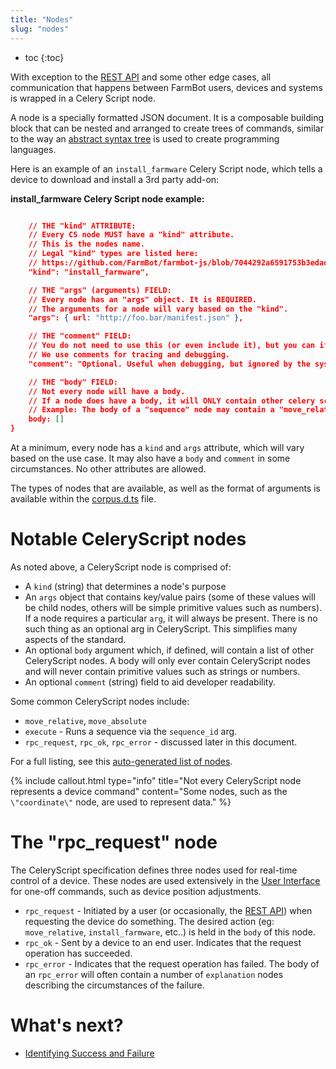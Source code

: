 ```yaml
---
title: "Nodes"
slug: "nodes"
---
```


* toc
{:toc}

With exception to the [REST API](../web-app/rest-api.md) and some other edge cases, all communication that happens between FarmBot users, devices and systems is wrapped in a Celery Script node.

A node is a specially formatted JSON document. It is a composable building block that can be nested and arranged to create trees of commands, similar to the way an [abstract syntax tree](https://en.wikipedia.org/wiki/Abstract_syntax_tree) is used to create programming languages.

Here is an example of an `install_farmware` Celery Script node, which tells a device to download and install a 3rd party add-on:


__install_farmware Celery Script node example:__

```json

    // THE "kind" ATTRIBUTE:
    // Every CS node MUST have a "kind" attribute.
    // This is the nodes name.
    // Legal "kind" types are listed here:
    // https://github.com/FarmBot/farmbot-js/blob/7044292a6591753b3edad3ed7bf3a8a08a41fac4/dist/corpus.d.ts#L418
    "kind": "install_farmware",

    // THE "args" (arguments) FIELD:
    // Every node has an "args" object. It is REQUIRED.
    // The arguments for a node will vary based on the "kind".
    "args": { url: "http://foo.bar/manifest.json" },

    // THE "comment" FIELD:
    // You do not need to use this (or even include it), but you can if it is helpful.
    // We use comments for tracing and debugging.
    "comment": "Optional. Useful when debugging, but ignored by the system.",

    // THE "body" FIELD:
    // Not every node will have a body.
    // If a node does have a body, it will ONLY contain other celery script nodes.
    // Example: The body of a "sequence" node may contain a "move_relative" node.
    body: []
}
```

At a minimum, every node has a `kind` and `args` attribute, which will vary based on the use case. It may also have a `body` and `comment` in some circumstances. No other attributes are allowed.

The types of nodes that are available, as well as the format of arguments is available within the [corpus.d.ts](https://github.com/FarmBot/farmbot-js/blob/master/dist/corpus.d.ts) file.



# Notable CeleryScript nodes

As noted above, a CeleryScript node is comprised of:

 * A `kind` (string) that determines a node's purpose
 * An `args` object that contains key/value pairs (some of these values will be child nodes, others will be simple primitive values such as numbers). If a node requires a particular `arg`, it will always be present. There is no such thing as an optional arg in CeleryScript. This simplifies many aspects of the standard.
 *  An optional `body` argument which, if defined, will contain a list of other CeleryScript nodes. A body will only ever contain CeleryScript nodes and will never contain primitive values such as strings or numbers.
 * An optional `comment` (string) field to aid developer readability.

Some common CeleryScript nodes include:

 * `move_relative`, `move_absolute`
 * `execute` - Runs a sequence via the `sequence_id` arg.
 * `rpc_request`, `rpc_ok`, `rpc_error` - discussed later in this document.

For a full listing, see this [auto-generated list of nodes](https://github.com/FarmBot/farmbot-js/blob/master/dist/corpus.d.ts).

{%
include callout.html
type="info"
title="Not every CeleryScript node represents a device command"
content="Some nodes, such as the `\"coordinate\"` node, are used to represent data."
%}



# The "rpc_request" node

The CeleryScript specification defines three nodes used for real-time control of a device. These nodes are used extensively in the [User Interface](../web-app/user-interface.md) for one-off commands, such as device position adjustments.

 * `rpc_request` -  Initiated by a user (or occasionally, the [REST API](../web-app/rest-api.md)) when requesting the device do something. The desired action (eg: `move_relative`, `install_farmware`, etc..) is held in the `body` of this node.
 * `rpc_ok` - Sent by a device to an end user. Indicates that the request operation has succeeded.
 * `rpc_error` - Indicates that the request operation has failed. The body of an `rpc_error` will often contain a number of `explanation` nodes describing the circumstances of the failure.

# What's next?

 * [Identifying Success and Failure](identifying-success-and-failure.md)
